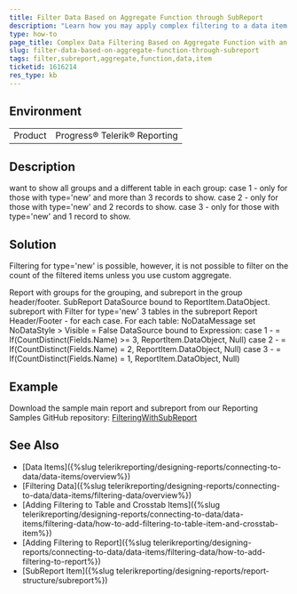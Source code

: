 ```yaml
---
title: Filter Data Based on Aggregate Function through SubReport
description: "Learn how you may apply complex filtering to a data item or group through inner subreport and proper data binding."
type: how-to
page_title: Complex Data Filtering Based on Aggregate Function with an Inner SubReport
slug: filter-data-based-on-aggregate-function-through-subreport
tags: filter,subreport,aggregate,function,data,item
ticketid: 1616214
res_type: kb
---
```


## Environment

<table>
	<tbody>
		<tr>
			<td>Product</td>
			<td>Progress® Telerik® Reporting</td>
		</tr>
	</tbody>
</table>

## Description

want to show all groups and a different table in each group:
	case 1 - only for those with type='new' and more than 3 records to show.
	case 2 - only for those with type='new' and 2 records to show.
	case 3 - only for those with type='new' and 1 record to show.

## Solution

Filtering for type='new' is possible, however, it is not possible to filter on the count of the filtered items unless you use custom aggregate.

Report with groups for the grouping, and subreport in the group header/footer.
	SubReport DataSource bound to ReportItem.DataObject.
	subreport with Filter for type='new'
	3 tables in the subreport Report Header/Footer - for each case. For each table:
		NoDataMessage set
		NoDataStyle > Visible = False
		DataSource bound to Expression:
			case 1 - = If(CountDistinct(Fields.Name) >= 3, ReportItem.DataObject, Null)
			case 2 - = If(CountDistinct(Fields.Name) = 2, ReportItem.DataObject, Null)
			case 3 - = If(CountDistinct(Fields.Name) = 1, ReportItem.DataObject, Null)

## Example

Download the sample main report and subreport from our Reporting Samples GitHub repository: [FilteringWithSubReport](https://github.com/telerik/reporting-samples/tree/master/FilteringWithSubReport)

## See Also

* [Data Items]({%slug telerikreporting/designing-reports/connecting-to-data/data-items/overview%})
* [Filtering Data]({%slug telerikreporting/designing-reports/connecting-to-data/data-items/filtering-data/overview%})
* [Adding Filtering to Table and Crosstab Items]({%slug telerikreporting/designing-reports/connecting-to-data/data-items/filtering-data/how-to-add-filtering-to-table-item-and-crosstab-item%})
* [Adding Filtering to Report]({%slug telerikreporting/designing-reports/connecting-to-data/data-items/filtering-data/how-to-add-filtering-to-report%})
* [SubReport Item]({%slug telerikreporting/designing-reports/report-structure/subreport%})

